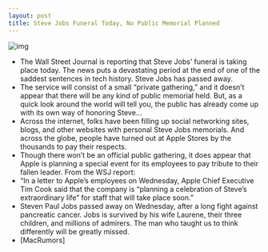```yaml
---
layout: post
title: Steve Jobs Funeral Today, No Public Memorial Planned
---
```

![img](http://media.idownloadblog.com/wp-content/uploads/2011/10/jobs_tribute_soho.jpg)
* The Wall Street Journal is reporting that Steve Jobs’ funeral is taking place today. The news puts a devastating period at the end of one of the saddest sentences in tech history. Steve Jobs has passed away.
* The service will consist of a small “private gathering,” and it doesn’t appear that there will be any kind of public memorial held. But, as a quick look around the world will tell you, the public has already come up with its own way of honoring Steve…
* Across the internet, folks have been filling up social networking sites, blogs, and other websites with personal Steve Jobs memorials. And across the globe, people have turned out at Apple Stores by the thousands to pay their respects.
* Though there won’t be an official public gathering, it does appear that Apple is planning a special event for its employees to pay tribute to their fallen leader. From the WSJ report:
* “In a letter to Apple’s employees on Wednesday, Apple Chief Executive Tim Cook said that the company is “planning a celebration of Steve’s extraordinary life” for staff that will take place soon.”
* Steven Paul Jobs passed away on Wednesday, after a long fight against pancreatic cancer. Jobs is survived by his wife Laurene, their three children, and millions of admirers. The man who taught us to think differently will be greatly missed.
* [MacRumors]

